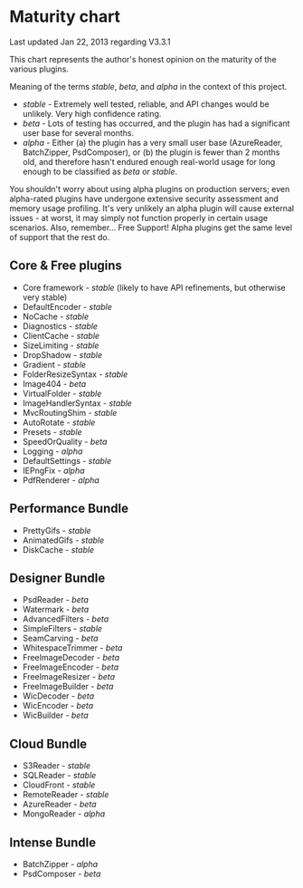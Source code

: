 
# Maturity chart

Last updated Jan 22, 2013 regarding V3.3.1

This chart represents the author's honest opinion on the maturity of the various plugins. 

Meaning of the terms *stable*, *beta*, and *alpha* in the context of this project.

* *stable* - Extremely well tested, reliable, and API changes would be unlikely. Very high confidence rating.
* *beta* - Lots of testing has occurred, and the plugin has had a significant user base for several months.
* *alpha* - Either (a) the plugin has a very small user base (AzureReader, BatchZipper, PsdComposer), or (b) the plugin is fewer than 2 months old, and therefore hasn't endured enough real-world usage for long enough to be classified as *beta* or *stable*.

You shouldn't worry about using alpha plugins on production servers; even alpha-rated plugins have undergone extensive security assessment and memory usage profiling. It's very unlikely an alpha plugin will cause external issues - at worst, it may simply not function properly in  certain usage scenarios. Also, remember... Free Support! Alpha plugins get the same level of support that the rest do.


## Core & Free plugins

* Core framework - *stable* (likely to have API refinements, but otherwise very stable)
* DefaultEncoder - *stable*
* NoCache - *stable*
* Diagnostics - *stable*
* ClientCache - *stable*
* SizeLimiting - *stable*
* DropShadow - *stable* 
* Gradient - *stable*
* FolderResizeSyntax - *stable*
* Image404 -  *beta*
* VirtualFolder - *stable*
* ImageHandlerSyntax - *stable*
* MvcRoutingShim - *stable*
* AutoRotate - *stable*
* Presets - *stable* 
* SpeedOrQuality - *beta*
* Logging - *alpha*
* DefaultSettings - *stable*
* IEPngFix - *alpha*
* PdfRenderer - *alpha* 

## Performance Bundle

* PrettyGifs - *stable*
* AnimatedGifs - *stable*
* DiskCache - *stable*

## Designer Bundle

* PsdReader - *beta*
* Watermark - *beta*
* AdvancedFilters - *beta*
* SimpleFilters - *stable*
* SeamCarving - *beta* 
* WhitespaceTrimmer - *beta*
* FreeImageDecoder - *beta*
* FreeImageEncoder - *beta*
* FreeImageResizer - *beta*
* FreeImageBuilder - *beta*
* WicDecoder - *beta*
* WicEncoder - *beta*
* WicBuilder - *beta*

## Cloud Bundle


* S3Reader - *stable*
* SQLReader - *stable* 
* CloudFront - *stable*
* RemoteReader - *stable*
* AzureReader - *beta*
* MongoReader - *alpha*

## Intense Bundle

* BatchZipper - *alpha*
* PsdComposer - *beta*

<script type="text/javascript">
//<!--

if (loadq === undefined) var loadq = [];
loadq.push(function(){
	$("em:contains('alpha')").addClass('alpha');
	$("em:contains('beta')").addClass('beta');
	$("em:contains('stable')").addClass('stable');
});
//-->
</script>

<style type="text/css">
em.alpha{color:red;}
em.stable{color:green;}
em.beta{color:#333;}
</style>